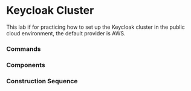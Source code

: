 # Keycloak Cluster
This lab if for practicing how to set up the Keycloak cluster in the public cloud environment, the default provider is AWS.

### Commands

### Components

### Construction Sequence
